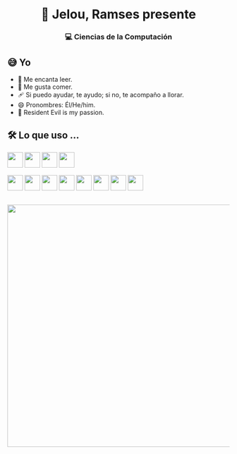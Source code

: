 
<!--
**ramseslopez/ramseslopez** is a ✨ _special_ ✨ repository because its `README.md` (this file) appears on your GitHub profile.

Here are some ideas to get you started:

- 🔭 I’m currently working on ...
- 🌱 I’m currently learning ...
- 👯 I’m looking to collaborate on ...
- 🤔 I’m looking for help with ...
- 💬 Ask me about ...
- 📫 How to reach me: ...
- 😄 Pronouns: ...
- ⚡ Fun fact: ...
-->

<link href="style.css" rel="stylesheet">

<!--
  Visitors
<img align="right" src="https://visitor-badge.glitch.me/badge?page_id=ramseslopez" /> -->

<!--
  My presentation
-->
<h1 align="center"> 👋 Jelou, Ramses presente </h1>
<h3 align="center"> 💻 Ciencias de la Computación </h3>

## 😅 Yo

* 📖 Me encanta leer.
* 🥘 Me gusta comer. 
* 🩹 Si puedo ayudar, te ayudo; si no, te acompaño a llorar.
* 😄 Pronombres: Él/He/him.
* 🧟 Resident Evil is my passion.

<!--
   Languages and Tools
-->
## 🛠️ Lo que uso ...
<code><img height="35" src="https://cdn.icon-icons.com/icons2/112/PNG/512/python_18894.png"></code>
<code><img height="35" src="https://cdn.icon-icons.com/icons2/2415/PNG/512/java_original_logo_icon_146458.png"></code>
<code><img height="35" src="https://cdn.icon-icons.com/icons2/2107/PNG/512/file_type_haskell_icon_130552.png"></code>
<code><img height="35" src="https://cdn.icon-icons.com/icons2/2107/PNG/512/file_type_racket_icon_130211.png"></code>

<code><img height="35" src="https://cdn.icon-icons.com/icons2/273/PNG/256/icon_sql_256_30046.png"></code>
<code><img height="35" src="https://cdn.icon-icons.com/icons2/2415/PNG/512/postgresql_plain_wordmark_logo_icon_146390.png"></code>
<code><img height="35" src="https://cdn.icon-icons.com/icons2/836/PNG/512/Windows_Phone_icon-icons.com_66782.png"></code>
<code><img height="35" src="https://cdn.icon-icons.com/icons2/1159/PNG/256/linux_81610.png"></code>
<code><img height="35" src="https://cdn.icon-icons.com/icons2/2107/PNG/512/file_type_git_icon_130581.png"></code>
<code><img height="35" src="https://cdn.icon-icons.com/icons2/3053/PNG/512/android_studio_macos_bigsur_icon_189484.png"></code>
<code><img height="35" src="https://cdn.icon-icons.com/icons2/195/PNG/256/Blender_23505.png"></code>
<code><img height="35" src="https://cdn.icon-icons.com/icons2/2667/PNG/512/folder_latex_tex_icon_161289.png"></code>


## 
<div align="center">
<img height="550" src="https://pbs.twimg.com/media/D78i-wDXsAAVVfG?format=png&name=small" >
  </div>



